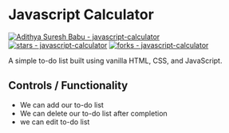 # Javascript Calculator

[![Adithya Suresh Babu - javascript-calculator](https://img.shields.io/static/v1?label=Adithya&message=javascript_to_do_list&color=blue&logo=github)](https://github.com/Adithya-ScriptKindle/javascript_to_do_list/r "Go to GitHub repo")
[![stars - javascript-calculator](https://img.shields.io/github/stars/Adithya-ScriptKindle/javascript_to_do_list?style=social)](https://github.com/Adithya-ScriptKindle/javascript_to_do_list)
[![forks - javascript-calculator](https://img.shields.io/github/forks/Adithya-ScriptKindle/javascript_to_do_list?style=social)](https://github.com/Adithya-ScriptKindle/javascript_to_do_list)

A simple to-do list built using vanilla HTML, CSS, and JavaScript.

## Controls / Functionality

-  We can add our to-do list
-  We can delete our to-do list after completion
-  we can edit to-do list




